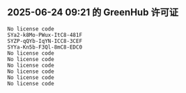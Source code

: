 ## 2025-06-24 09:21 的 GreenHub 许可证
```
No license code
SYa2-k8Mo-PWux-ItC8-481F
SYZP-qQYb-IqYN-ICC8-3CEF
SYYa-Kn5b-F3Ql-8mC8-EDC0
No license code
No license code
No license code
No license code
No license code
No license code
```
